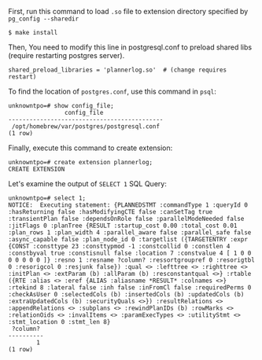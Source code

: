 First, run this command to load `.so` file to extension directory specified by `pg_config --sharedir`

```
$ make install
```

Then, You need to modify this line in postgresql.conf to preload shared libs (require restarting postgres server).

```
shared_preload_libraries = 'plannerlog.so'	# (change requires restart)
```

To find the location of `postgres.conf`, use this command in `psql`:

```
unknowntpo=# show config_file;
                config_file                 
--------------------------------------------
 /opt/homebrew/var/postgres/postgresql.conf
(1 row)
```

Finally, execute this command to create extension:

```
unknowntpo=# create extension plannerlog;
CREATE EXTENSION
```

Let's examine the output of `SELECT 1` SQL Query:

```
unknowntpo=# select 1;
NOTICE:  Executing statement: {PLANNEDSTMT :commandType 1 :queryId 0 :hasReturning false :hasModifyingCTE false :canSetTag true :transientPlan false :dependsOnRole false :parallelModeNeeded false :jitFlags 0 :planTree {RESULT :startup_cost 0.00 :total_cost 0.01 :plan_rows 1 :plan_width 4 :parallel_aware false :parallel_safe false :async_capable false :plan_node_id 0 :targetlist ({TARGETENTRY :expr {CONST :consttype 23 :consttypmod -1 :constcollid 0 :constlen 4 :constbyval true :constisnull false :location 7 :constvalue 4 [ 1 0 0 0 0 0 0 0 ]} :resno 1 :resname ?column? :ressortgroupref 0 :resorigtbl 0 :resorigcol 0 :resjunk false}) :qual <> :lefttree <> :righttree <> :initPlan <> :extParam (b) :allParam (b) :resconstantqual <>} :rtable ({RTE :alias <> :eref {ALIAS :aliasname *RESULT* :colnames <>} :rtekind 8 :lateral false :inh false :inFromCl false :requiredPerms 0 :checkAsUser 0 :selectedCols (b) :insertedCols (b) :updatedCols (b) :extraUpdatedCols (b) :securityQuals <>}) :resultRelations <> :appendRelations <> :subplans <> :rewindPlanIDs (b) :rowMarks <> :relationOids <> :invalItems <> :paramExecTypes <> :utilityStmt <> :stmt_location 0 :stmt_len 8}
 ?column? 
----------
        1
(1 row)
```